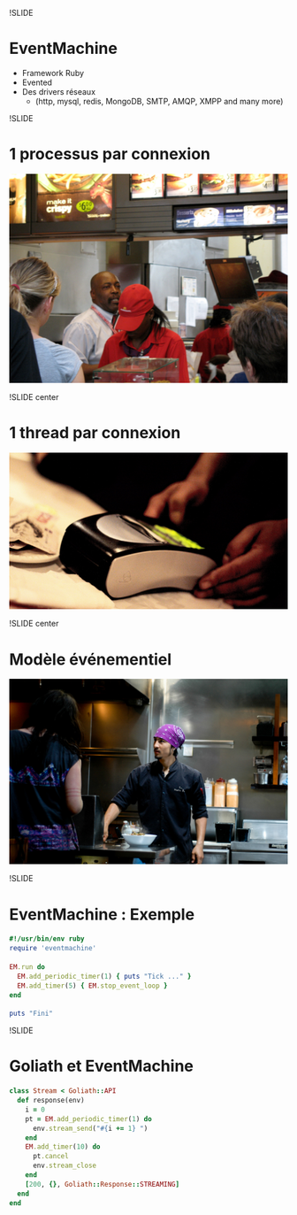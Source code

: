 !SLIDE
# EventMachine #

* Framework Ruby
* Evented
* Des drivers réseaux
  * (http, mysql, redis, MongoDB, SMTP, AMQP, XMPP and many more)

!SLIDE
# 1 processus par connexion #
![Fast Food](mcdo.jpg)

!SLIDE center
# 1 thread par connexion #
![Credit Card](card.jpg)

!SLIDE center
# Modèle événementiel #
![Japonais](jap.jpg)

!SLIDE
# EventMachine : Exemple #

```ruby
#!/usr/bin/env ruby
require 'eventmachine'

EM.run do
  EM.add_periodic_timer(1) { puts "Tick ..." }
  EM.add_timer(5) { EM.stop_event_loop }
end

puts "Fini"
```

!SLIDE
# Goliath et EventMachine #

```ruby
class Stream < Goliath::API
  def response(env)
    i = 0
    pt = EM.add_periodic_timer(1) do
      env.stream_send("#{i += 1} ")
    end
    EM.add_timer(10) do
      pt.cancel
      env.stream_close
    end
    [200, {}, Goliath::Response::STREAMING]
  end
end
```

